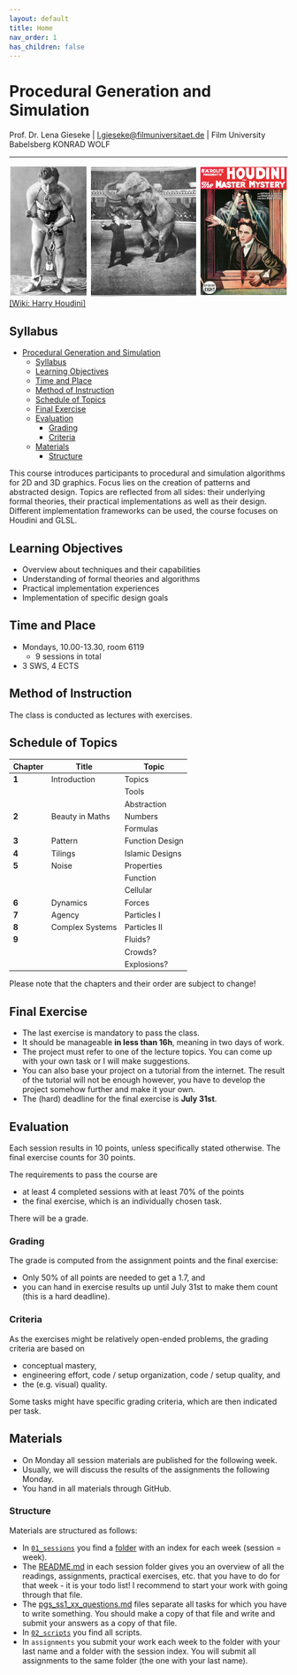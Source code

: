 ```yaml
---
layout: default
title: Home
nav_order: 1
has_children: false
---
```


# Procedural Generation and Simulation

Prof. Dr. Lena Gieseke \| l.gieseke@filmuniversitaet.de \| Film University Babelsberg KONRAD WOLF

---

![houdini](02_scripts/img/01/houdini.png) [[Wiki: Harry Houdini]](https://en.wikipedia.org/wiki/Harry_Houdini)

## Syllabus

* [Procedural Generation and Simulation](#procedural-generation-and-simulation)
    * [Syllabus](#syllabus)
    * [Learning Objectives](#learning-objectives)
    * [Time and Place](#time-and-place)
    * [Method of Instruction](#method-of-instruction)
    * [Schedule of Topics](#schedule-of-topics)
    * [Final Exercise](#final-exercise)
    * [Evaluation](#evaluation)
        * [Grading](#grading)
        * [Criteria](#criteria)
    * [Materials](#materials)
        * [Structure](#structure)

This course introduces participants to procedural and simulation algorithms for 2D and 3D graphics. Focus lies on the creation of patterns and abstracted design. Topics are reflected from all sides: their underlying formal theories, their practical implementations as well as their design. Different implementation frameworks can be used, the course focuses on Houdini and GLSL.

## Learning Objectives

* Overview about techniques and their capabilities
* Understanding of formal theories and algorithms
* Practical implementation experiences
* Implementation of specific design goals

## Time and Place

* Mondays, 10.00-13.30, room 6119
    * 9 sessions in total
* 3 SWS, 4 ECTS

## Method of Instruction

The class is conducted as lectures with exercises.

## Schedule of Topics  

| Chapter | Title           | Topic           |
|---------|-----------------|-----------------|
| **1**   | Introduction    | Topics          |
|         |                 | Tools           |
|         |                 | Abstraction     |
| **2**   | Beauty in Maths | Numbers         |
|         |                 | Formulas        |
| **3**   | Pattern         | Function Design |
| **4**   | Tilings         | Islamic Designs |
| **5**   | Noise           | Properties      |
|         |                 | Function        |
|         |                 | Cellular        |
| **6**   | Dynamics        | Forces          |
| **7**   | Agency          | Particles I     |
| **8**   | Complex Systems | Particles II    |
| **9**   |                 | Fluids?         |
|         |                 | Crowds?         |
|         |                 | Explosions?     |

Please note that the chapters and their order are subject to change!

## Final Exercise

* The last exercise is mandatory to pass the class.
* It should be manageable **in less than 16h**, meaning in two days of work.
* The project must refer to one of the lecture topics. You can come up with your own task or I will make suggestions.
* You can also base your project on a tutorial from the internet. The result of the tutorial will not be enough however, you have to develop the project somehow further and make it your own. 
* The (hard) deadline for the final exercise is **July 31st**.

## Evaluation

Each session results in 10 points, unless specifically stated otherwise. The final exercise counts for 30 points.

The requirements to pass the course are

* at least 4 completed sessions with at least 70% of the points
* the final exercise, which is an individually chosen task.

There will be a grade. 

### Grading

The grade is computed from the assignment points and the final exercise:

* Only 50% of all points are needed to get a 1.7, and
* you can hand in exercise results up until July 31st to make them count (this is a hard deadline).

### Criteria

As the exercises might be relatively open-ended problems, the grading criteria are based on

* conceptual mastery,
* engineering effort, code / setup organization, code / setup quality, and
* the (e.g. visual) quality.

Some tasks might have specific grading criteria, which are then indicated per task.


## Materials

* On Monday all session materials are published for the following week.
* Usually, we will discuss the results of the assignments the following Monday.
* You hand in all materials through GitHub.

### Structure

Materials are structured as follows:

* In [`01_sessions`](01_sessions) you find a [folder](01_sessions/01_intro/) with an index for each week (session = week).
* The [README.md](01_sessions/01_intro/README.md) in each session folder gives you an overview of all the readings, assignments, practical exercises, etc. that you have to do for that week - it is your todo list! I recommend to start your work with going through that file.
* The [pgs_ss1_xx_questions.md](01_sessions/01/pgs_ss22_01_questions.md) files separate all tasks for which you have to write something. You should make a copy of that file and write and submit your answers as a copy of that file.
* In [`02_scripts`](/02_scripts) you find all scripts.
* In `assignments` you submit your work each week to the folder with your last name and a folder with the session index. You will submit all assignments to the same folder (the one with your last name).

